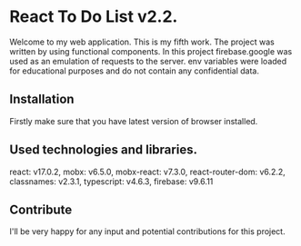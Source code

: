 # React To Do List v2.2.
Welcome to my web application. This is my fifth work. The project was written by using functional components.
In this project firebase.google was used as an emulation of requests to the server.
env variables were loaded for educational purposes and do not contain any confidential data.

## Installation
Firstly make sure that you have latest version of browser installed.

## Used technologies and libraries.
react: v17.0.2,
mobx: v6.5.0,
mobx-react: v7.3.0,
react-router-dom: v6.2.2,
classnames: v2.3.1,
typescript: v4.6.3,
firebase: v9.6.11

## Contribute
I'll be very happy for any input and potential contributions for this project.